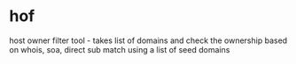 # hof
host owner filter tool - takes list of domains and check the ownership based on whois, soa, direct sub match using a list of seed domains

